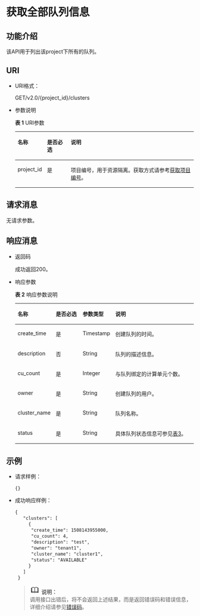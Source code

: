 # 获取全部队列信息<a name="dli_02_0113"></a>

## 功能介绍<a name="zh-cn_topic_0103343296_zh-cn_topic_0102902518_s1f0e4fd3d502405199f36f78e68721aa"></a>

该API用于列出该project下所有的队列。

## URI<a name="zh-cn_topic_0103343296_zh-cn_topic_0102902518_s9e1b8ec5b57c422a942b19835da7d66e"></a>

-   URI格式：

    GET/v2.0/\{project\_id\}/clusters

-   参数说明

    **表 1**  URI参数

    <a name="zh-cn_topic_0103343296_zh-cn_topic_0102902518_zh-cn_topic_0069077803_table60779388"></a>
    <table><thead align="left"><tr id="zh-cn_topic_0103343296_zh-cn_topic_0102902518_zh-cn_topic_0069077803_row61411666"><th class="cellrowborder" valign="top" width="10.891089108910892%" id="mcps1.2.4.1.1"><p id="zh-cn_topic_0103343296_zh-cn_topic_0102902518_a420a62a594f9410eaea229ffc8037a61"><a name="zh-cn_topic_0103343296_zh-cn_topic_0102902518_a420a62a594f9410eaea229ffc8037a61"></a><a name="zh-cn_topic_0103343296_zh-cn_topic_0102902518_a420a62a594f9410eaea229ffc8037a61"></a>名称</p>
    </th>
    <th class="cellrowborder" valign="top" width="13.861386138613863%" id="mcps1.2.4.1.2"><p id="zh-cn_topic_0103343296_zh-cn_topic_0102902518_zh-cn_topic_0069077803_p873025824211"><a name="zh-cn_topic_0103343296_zh-cn_topic_0102902518_zh-cn_topic_0069077803_p873025824211"></a><a name="zh-cn_topic_0103343296_zh-cn_topic_0102902518_zh-cn_topic_0069077803_p873025824211"></a>是否必选</p>
    </th>
    <th class="cellrowborder" valign="top" width="75.24752475247524%" id="mcps1.2.4.1.3"><p id="zh-cn_topic_0103343296_zh-cn_topic_0102902518_a692d3cd97b464aed90ba6d841900a4a5"><a name="zh-cn_topic_0103343296_zh-cn_topic_0102902518_a692d3cd97b464aed90ba6d841900a4a5"></a><a name="zh-cn_topic_0103343296_zh-cn_topic_0102902518_a692d3cd97b464aed90ba6d841900a4a5"></a>说明</p>
    </th>
    </tr>
    </thead>
    <tbody><tr id="zh-cn_topic_0103343296_zh-cn_topic_0102902518_zh-cn_topic_0069077803_row48589216"><td class="cellrowborder" valign="top" width="10.891089108910892%" headers="mcps1.2.4.1.1 "><p id="zh-cn_topic_0103343296_zh-cn_topic_0102902518_zh-cn_topic_0069077803_p43412436"><a name="zh-cn_topic_0103343296_zh-cn_topic_0102902518_zh-cn_topic_0069077803_p43412436"></a><a name="zh-cn_topic_0103343296_zh-cn_topic_0102902518_zh-cn_topic_0069077803_p43412436"></a>project_id</p>
    </td>
    <td class="cellrowborder" valign="top" width="13.861386138613863%" headers="mcps1.2.4.1.2 "><p id="zh-cn_topic_0103343296_zh-cn_topic_0102902518_zh-cn_topic_0069077803_p26746391"><a name="zh-cn_topic_0103343296_zh-cn_topic_0102902518_zh-cn_topic_0069077803_p26746391"></a><a name="zh-cn_topic_0103343296_zh-cn_topic_0102902518_zh-cn_topic_0069077803_p26746391"></a>是</p>
    </td>
    <td class="cellrowborder" valign="top" width="75.24752475247524%" headers="mcps1.2.4.1.3 "><p id="zh-cn_topic_0103343296_zh-cn_topic_0102902518_zh-cn_topic_0069077803_p18974100"><a name="zh-cn_topic_0103343296_zh-cn_topic_0102902518_zh-cn_topic_0069077803_p18974100"></a><a name="zh-cn_topic_0103343296_zh-cn_topic_0102902518_zh-cn_topic_0069077803_p18974100"></a>项目编号，用于资源隔离。获取方式请参考<a href="获取项目编号.md">获取项目编号</a>。</p>
    </td>
    </tr>
    </tbody>
    </table>


## 请求消息<a name="zh-cn_topic_0103343296_zh-cn_topic_0102902518_section20458182103"></a>

无请求参数。

## 响应消息<a name="zh-cn_topic_0103343296_zh-cn_topic_0102902518_sd1ecb66580054b2ea403be8b2272a2c7"></a>

-   返回码

    成功返回200。

-   响应参数

    **表 2**  响应参数说明

    <a name="zh-cn_topic_0103343296_zh-cn_topic_0102902518_zh-cn_topic_0069077927_table56638444"></a>
    <table><thead align="left"><tr id="zh-cn_topic_0103343296_zh-cn_topic_0102902518_zh-cn_topic_0069077927_row48911609"><th class="cellrowborder" valign="top" width="19%" id="mcps1.2.5.1.1"><p id="zh-cn_topic_0103343296_zh-cn_topic_0102902518_ae076f6b3f1bf463b9cc087fc566253d5"><a name="zh-cn_topic_0103343296_zh-cn_topic_0102902518_ae076f6b3f1bf463b9cc087fc566253d5"></a><a name="zh-cn_topic_0103343296_zh-cn_topic_0102902518_ae076f6b3f1bf463b9cc087fc566253d5"></a>名称</p>
    </th>
    <th class="cellrowborder" valign="top" width="16%" id="mcps1.2.5.1.2"><p id="p7919172802120"><a name="p7919172802120"></a><a name="p7919172802120"></a>是否必选</p>
    </th>
    <th class="cellrowborder" valign="top" width="16%" id="mcps1.2.5.1.3"><p id="zh-cn_topic_0103343296_zh-cn_topic_0102902518_a59685f4525af4d82a623288ff8ccb0f4"><a name="zh-cn_topic_0103343296_zh-cn_topic_0102902518_a59685f4525af4d82a623288ff8ccb0f4"></a><a name="zh-cn_topic_0103343296_zh-cn_topic_0102902518_a59685f4525af4d82a623288ff8ccb0f4"></a>参数类型</p>
    </th>
    <th class="cellrowborder" valign="top" width="49%" id="mcps1.2.5.1.4"><p id="zh-cn_topic_0103343296_zh-cn_topic_0102902518_zh-cn_topic_0069077927_p632718127368"><a name="zh-cn_topic_0103343296_zh-cn_topic_0102902518_zh-cn_topic_0069077927_p632718127368"></a><a name="zh-cn_topic_0103343296_zh-cn_topic_0102902518_zh-cn_topic_0069077927_p632718127368"></a>说明</p>
    </th>
    </tr>
    </thead>
    <tbody><tr id="zh-cn_topic_0103343296_zh-cn_topic_0102902518_row1458133461718"><td class="cellrowborder" valign="top" width="19%" headers="mcps1.2.5.1.1 "><p id="p8285169152120"><a name="p8285169152120"></a><a name="p8285169152120"></a>create_time</p>
    </td>
    <td class="cellrowborder" valign="top" width="16%" headers="mcps1.2.5.1.2 "><p id="p528512982115"><a name="p528512982115"></a><a name="p528512982115"></a>是</p>
    </td>
    <td class="cellrowborder" valign="top" width="16%" headers="mcps1.2.5.1.3 "><p id="p17979547162111"><a name="p17979547162111"></a><a name="p17979547162111"></a>Timestamp</p>
    </td>
    <td class="cellrowborder" valign="top" width="49%" headers="mcps1.2.5.1.4 "><p id="p122858914214"><a name="p122858914214"></a><a name="p122858914214"></a>创建队列的时间。</p>
    </td>
    </tr>
    <tr id="row193941292013"><td class="cellrowborder" valign="top" width="19%" headers="mcps1.2.5.1.1 "><p id="p192851897215"><a name="p192851897215"></a><a name="p192851897215"></a>description</p>
    </td>
    <td class="cellrowborder" valign="top" width="16%" headers="mcps1.2.5.1.2 "><p id="p1128514982111"><a name="p1128514982111"></a><a name="p1128514982111"></a>否</p>
    </td>
    <td class="cellrowborder" valign="top" width="16%" headers="mcps1.2.5.1.3 "><p id="p928516920211"><a name="p928516920211"></a><a name="p928516920211"></a>String</p>
    </td>
    <td class="cellrowborder" valign="top" width="49%" headers="mcps1.2.5.1.4 "><p id="p728514912112"><a name="p728514912112"></a><a name="p728514912112"></a>队列的描述信息。</p>
    </td>
    </tr>
    <tr id="row6947172020207"><td class="cellrowborder" valign="top" width="19%" headers="mcps1.2.5.1.1 "><p id="p8285159152113"><a name="p8285159152113"></a><a name="p8285159152113"></a>cu_count</p>
    </td>
    <td class="cellrowborder" valign="top" width="16%" headers="mcps1.2.5.1.2 "><p id="p19285149162116"><a name="p19285149162116"></a><a name="p19285149162116"></a>是</p>
    </td>
    <td class="cellrowborder" valign="top" width="16%" headers="mcps1.2.5.1.3 "><p id="p162858982116"><a name="p162858982116"></a><a name="p162858982116"></a>Integer</p>
    </td>
    <td class="cellrowborder" valign="top" width="49%" headers="mcps1.2.5.1.4 "><p id="p18285594212"><a name="p18285594212"></a><a name="p18285594212"></a>与队列绑定的计算单元个数。</p>
    </td>
    </tr>
    <tr id="row159472020152019"><td class="cellrowborder" valign="top" width="19%" headers="mcps1.2.5.1.1 "><p id="p4285199182113"><a name="p4285199182113"></a><a name="p4285199182113"></a>owner</p>
    </td>
    <td class="cellrowborder" valign="top" width="16%" headers="mcps1.2.5.1.2 "><p id="p1928618982112"><a name="p1928618982112"></a><a name="p1928618982112"></a>是</p>
    </td>
    <td class="cellrowborder" valign="top" width="16%" headers="mcps1.2.5.1.3 "><p id="p202867952112"><a name="p202867952112"></a><a name="p202867952112"></a>String</p>
    </td>
    <td class="cellrowborder" valign="top" width="49%" headers="mcps1.2.5.1.4 "><p id="p132867912118"><a name="p132867912118"></a><a name="p132867912118"></a>创建队列的用户。</p>
    </td>
    </tr>
    <tr id="row1580017301209"><td class="cellrowborder" valign="top" width="19%" headers="mcps1.2.5.1.1 "><p id="p228616922113"><a name="p228616922113"></a><a name="p228616922113"></a>cluster_name</p>
    </td>
    <td class="cellrowborder" valign="top" width="16%" headers="mcps1.2.5.1.2 "><p id="p16286699211"><a name="p16286699211"></a><a name="p16286699211"></a>是</p>
    </td>
    <td class="cellrowborder" valign="top" width="16%" headers="mcps1.2.5.1.3 "><p id="p172869952119"><a name="p172869952119"></a><a name="p172869952119"></a>String</p>
    </td>
    <td class="cellrowborder" valign="top" width="49%" headers="mcps1.2.5.1.4 "><p id="p8286592216"><a name="p8286592216"></a><a name="p8286592216"></a>队列名称。</p>
    </td>
    </tr>
    <tr id="row193171338205920"><td class="cellrowborder" valign="top" width="19%" headers="mcps1.2.5.1.1 "><p id="p476918302569"><a name="p476918302569"></a><a name="p476918302569"></a>status</p>
    </td>
    <td class="cellrowborder" valign="top" width="16%" headers="mcps1.2.5.1.2 "><p id="p167694307564"><a name="p167694307564"></a><a name="p167694307564"></a>是</p>
    </td>
    <td class="cellrowborder" valign="top" width="16%" headers="mcps1.2.5.1.3 "><p id="p67691301565"><a name="p67691301565"></a><a name="p67691301565"></a>String</p>
    </td>
    <td class="cellrowborder" valign="top" width="49%" headers="mcps1.2.5.1.4 "><p id="p177691630195614"><a name="p177691630195614"></a><a name="p177691630195614"></a>具体队列状态信息可参见<a href="获取指定队列信息.md#zh-cn_topic_0103345069_table399612265336">表3</a>。</p>
    </td>
    </tr>
    </tbody>
    </table>


## 示例<a name="zh-cn_topic_0103343296_zh-cn_topic_0102902518_section17446171164041"></a>

-   请求样例：

    ```
    {}
    ```

-   成功响应样例：

    ```
    { 
       "clusters": [ 
         { 
          "create_time": 1508143955000, 
          "cu_count": 4, 
          "description": "test", 
          "owner": "tenant1", 
          "cluster_name": "cluster1",
          "status": "AVAILABLE"
         } 
       ] 
     }
    ```

    >![](public_sys-resources/icon-note.gif) **说明：**   
    >调用接口出错后，将不会返回上述结果，而是返回错误码和错误信息，详细介绍请参见[错误码](错误码.md)。  


